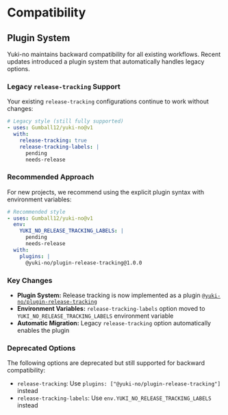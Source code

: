 # Compatibility

## Plugin System

Yuki-no maintains backward compatibility for all existing workflows. Recent updates introduced a plugin system that automatically handles legacy options.

### Legacy `release-tracking` Support

Your existing `release-tracking` configurations continue to work without changes:

```yaml
# Legacy style (still fully supported)
- uses: Gumball12/yuki-no@v1
  with:
    release-tracking: true
    release-tracking-labels: |
      pending
      needs-release
```

### Recommended Approach

For new projects, we recommend using the explicit plugin syntax with environment variables:

```yaml
# Recommended style
- uses: Gumball12/yuki-no@v1
  env:
    YUKI_NO_RELEASE_TRACKING_LABELS: |
      pending
      needs-release
  with:
    plugins: |
      @yuki-no/plugin-release-tracking@1.0.0
```

### Key Changes

- **Plugin System:** Release tracking is now implemented as a plugin [`@yuki-no/plugin-release-tracking`](../packages/release-tracking/)
- **Environment Variables:** `release-tracking-labels` option moved to `YUKI_NO_RELEASE_TRACKING_LABELS` environment variable
- **Automatic Migration:** Legacy `release-tracking` option automatically enables the plugin

### Deprecated Options

The following options are deprecated but still supported for backward compatibility:

- `release-tracking`: Use `plugins: ["@yuki-no/plugin-release-tracking"]` instead
- `release-tracking-labels`: Use `env.YUKI_NO_RELEASE_TRACKING_LABELS` instead
